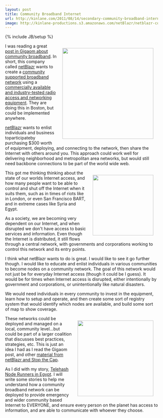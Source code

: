 ```yaml
---
layout: post
title: Community Broadband Internet
url: http://kinlane.com/2011/08/14/secondary-community-broadband-internet/
image: http://kinlane-productions.s3.amazonaws.com/netBlazr/netblazr-community-broadband.jpg
---
```

{% include JB/setup %}
<p>
     <img style="padding: 15px;" src="http://kinlane-productions.s3.amazonaws.com/netBlazr/netblazr-community-broadband.jpg"  width="300" align="right" />I was reading a great <a title="post in Gigaom about community broadband" href="http://gigaom.com/broadband/cool-idea-communal-broadband/">post in Gigaom about community broadband</a>. In short, this company called <a title="netBlazr" href="http://netblazr.com/">netBlazr</a> wants to create a <a title="community supported broadband network" href="http://stopthecap.com/2011/07/19/free-communal-broadband-boston-firm-says-share-and-share-alike-and-get-service-for-free/">community supported broadband network</a> using a <a title="commercially available and industry-tested radio access and networking equipment" href="http://netblazr.com/services/access-equipment/">commercially available and industry-tested radio access and networking equipment</a>. They are doing this in Boston, but could be implemented anywhere.
</p>

<p>
     <a title="netBlazr" href="http://netblazr.com/">netBlazr</a> wants to enlist individuals and business toparticipateby purchasing $300 worth of equipment, deploying, and connecting to the network, then share the Internet with others around you. This approach could work well for delivering neighborhood and metropolitan area networks, but would still need backbone connections to be part of the world wide web.
</p>

<p>
     <img style="padding: 15px;" src="http://kinlane-productions.s3.amazonaws.com/netBlazr/netblz-logo.png"  width="200" align="right" />This got me thinking thinking about the state of our worlds Internet access, and how many people want to be able to control and shut off the Internet when it suits them, such as in times of riots like in London, or even San Francisco BART, and in extreme cases like Syria and Egypt.
</p>

<p>
     As a society, we are becoming very dependent on our Internet, and when disrupted we don't have access to basic services and information. Even though the Internet is distributed, it still flows through a central network, with governments and corporations working to control this network and its entry points.
</p>

<p>
     I think what netBlazr wants to do is great. I would like to see it go further though. I would like to educate and enlist individuals in various communities to become nodes on a community network. The goal of this network would not just be for everyday Internet access (though it could be I guess). It would be for times when Internet access is disrupted, either intentionally by government and corporations, or unintentionally like natural disasters.
</p>

<p>
     We would need individuals in every community to invest in the equipment, learn how to setup and operate, and then create some sort of registry system that would identify which nodes are available, and build some sort of map to show coverage.
</p>

<p>
     <img style="padding: 15px;" src="http://kinlane-productions.s3.amazonaws.com/netBlazr/netblazr-equipment.jpg"  width="250" align="right" />These networks could be deployed and managed on a local, community level...but could be part of a larger coalition that discusses best practices, strategies, etc. This is just an idea I had as I read the Gigaom post, and other <a title="netBlar and Stop the Cap" href="http://stopthecap.com/2011/07/19/free-communal-broadband-boston-firm-says-share-and-share-alike-and-get-service-for-free/">material from netBlazr and Stop the Cap</a>.
</p>

<p>
     As I did with my story, <a title="Telehas Node Runners in Egypt" href="http://www.kinlane.com/2011/02/telehash-node-runners-in-egypt/">Telehash Node Runners in Egypt</a>. I will write some stories to help me understand how a community broadband network can be deployed to provide emergency and wider community based Internet to EVERYONE, and ensure every person on the planet has access to information, and are able to communicate with whoever they choose.
</p>